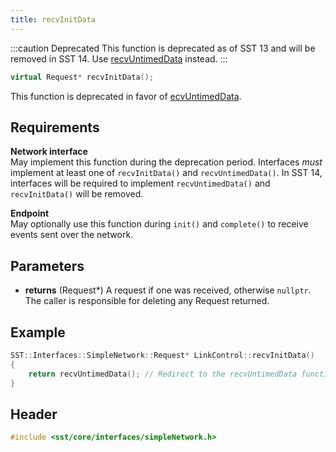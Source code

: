 ```yaml
---
title: recvInitData
---
```


:::caution Deprecated
This function is deprecated as of SST 13 and will be removed in SST 14. Use [recvUntimedData](recvUntimedData) instead.
:::

```cpp
virtual Request* recvInitData();
```

This function is deprecated in favor of [ecvUntimedData](recvUntimedData).

## Requirements
**Network interface** &nbsp;  
May implement this function during the deprecation period. Interfaces *must* implement at least one of `recvInitData()` and `recvUntimedData()`. In SST 14, interfaces will be required to implement `recvUntimedData()` and `recvInitData()` will be removed.

**Endpoint** &nbsp;  
May optionally use this function during `init()` and `complete()` to receive events sent over the network.

## Parameters
* **returns** (Request*) A request if one was received, otherwise `nullptr`. The caller is responsible for deleting any Request returned.


## Example
<!--- SOURCE_CODE: sst-elements/src/sst/elements/merlin/interfaces/linkControl.cc --->
```cpp title="Excerpt from sst-elements/src/sst/elements/merlin/interfaces/linkControl.cc"
SST::Interfaces::SimpleNetwork::Request* LinkControl::recvInitData()
{
    return recvUntimedData(); // Redirect to the recvUntimedData function
}
```

## Header
```cpp
#include <sst/core/interfaces/simpleNetwork.h>
```
